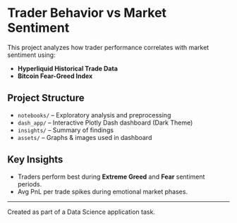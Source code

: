 #  Trader Behavior vs Market Sentiment 

This project analyzes how trader performance correlates with market sentiment using:
- **Hyperliquid Historical Trade Data**
- **Bitcoin Fear-Greed Index**

##  Project Structure

- `notebooks/` – Exploratory analysis and preprocessing
- `dash_app/` – Interactive Plotly Dash dashboard (Dark Theme)
- `insights/` – Summary of findings
- `assets/` – Graphs & images used in dashboard

##  Key Insights
- Traders perform best during **Extreme Greed** and **Fear** sentiment periods.
- Avg PnL per trade spikes during emotional market phases.

---

Created as part of a Data Science application task.
